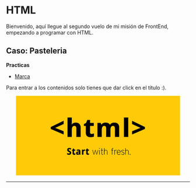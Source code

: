 # HTML
Bienvenido, aquí llegue al segundo vuelo de mi misión de FrontEnd, empezando a programar con HTML.
## Caso: Pasteleria 


**Practicas** 
- [Marca]('')

Para entrar a los contenidos solo tienes que dar click en el título :).

<p align="center">
  <img src="Img/gif-html-4.gif"/>
</p>

---
